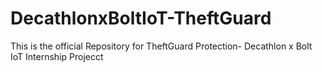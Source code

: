 # DecathlonxBoltIoT-TheftGuard
This is the official Repository for TheftGuard Protection- Decathlon x Bolt IoT Internship Projecct
